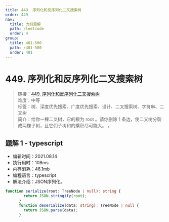 ```yaml
---
title: 449. 序列化和反序列化二叉搜索树
order: 449
nav:
  title: 力扣题解
  path: /leetcode
  order: 4
group:
  title: 401-500
  path: /401-500
  order: 401
---
```


# 449. 序列化和反序列化二叉搜索树
    
> 链接：[449. 序列化和反序列化二叉搜索树](https://leetcode-cn.com/problems/serialize-and-deserialize-bst/)  
> 难度：中等  
> 标签：树、深度优先搜索、广度优先搜索、设计、二叉搜索树、字符串、二叉树  
> 简介：给你一棵二叉树，它的根为 root 。请你删除 1 条边，使二叉树分裂成两棵子树，且它们子树和的乘积尽可能大。 。
      
## 题解 1 - typescript
- 编辑时间：2021.08.14
- 执行用时：108ms
- 内存消耗：46.1mb
- 编程语言：typescript
- 解法介绍：JSON序列化。
```typescript
function serialize(root: TreeNode | null): string {
        return JSON.stringify(root);
      }
      function deserialize(data: string): TreeNode | null {
        return JSON.parse(data);
      }
      
```

      